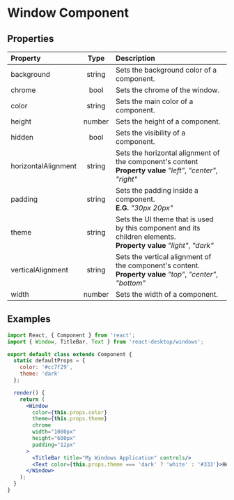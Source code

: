 # Window Component

<a id="demo-Windows.Window"></a>

## Properties

Property            | Type   | Description
:------------------ | :-----:| :----------
background          | string | Sets the background color of a component.
chrome              | bool   | Sets the chrome of the window.
color               | string | Sets the main color of a component.
height              | number | Sets the height of a component.
hidden              | bool   | Sets the visibility of a component.
horizontalAlignment | string | Sets the horizontal alignment of the component's content<br/>__Property value__ _"left"_, _"center"_, _"right"_
padding             | string | Sets the padding inside a component.<br/>__E.G.__ _"30px 20px"_
theme               | string | Sets the UI theme that is used by this component and its children elements.<br/>__Property value__ _"light"_, _"dark"_
verticalAlignment   | string | Sets the vertical alignment of the component's content.<br/>__Property value__ _"top"_, _"center"_, _"bottom"_
width               | number | Sets the width of a component.

## Examples

```jsx
import React, { Component } from 'react';
import { Window, TitleBar, Text } from 'react-desktop/windows';

export default class extends Component {
  static defaultProps = {
    color: '#cc7f29',
    theme: 'dark'
  };

  render() {
    return (
      <Window
        color={this.props.color}
        theme={this.props.theme}
        chrome
        width="1000px"
        height="600px"
        padding="12px"
      >
        <TitleBar title="My Windows Application" controls/>
        <Text color={this.props.theme === 'dark' ? 'white' : '#333'}>Hello World</Text>
      </Window>
    );
  }
}

```
